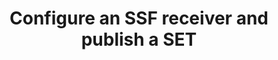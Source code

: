 ---
title: Configure an SSF receiver and publish a SET
excerpt: How to configure a security events provider in Okta and create a SET
layout: Guides
sections:
 - main
---